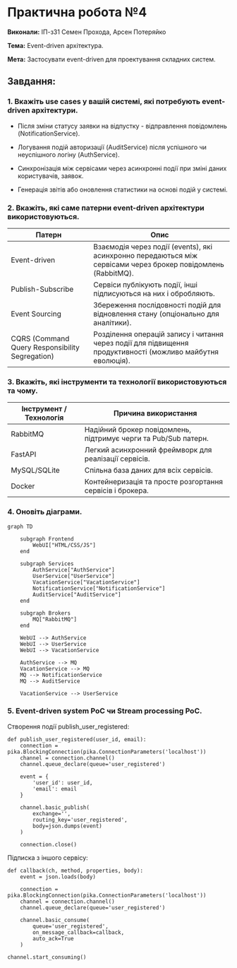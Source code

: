 # Практична робота №4

**Виконали:** ІП-з31 Семен Прохода, Арсен Потеряйко

**Тема:** Event-driven архітектура.

**Мета:** Застосувати event-driven для проектування складних систем.

## Завдання:

### 1. Вкажіть use cases у вашій системі, які потребують event-driven архітектури.

- Після зміни статусу заявки на відпустку - відправлення повідомлень (NotificationService).

- Логування подій авторизації (AuditService) після успішного чи неуспішного логіну (AuthService).

- Синхронізація між сервісами через асинхронні події при зміні даних користувачів, заявок.

- Генерація звітів або оновлення статистики на основі подій у системі.

### 2. Вкажіть, які саме патерни event-driven архітектури використовуються.

| Патерн                                          | Опис                                                                                                          |
| ----------------------------------------------- | ------------------------------------------------------------------------------------------------------------- |
| Event-driven                                    | Взаємодія через події (events), які асинхронно передаються між сервісами через брокер повідомлень (RabbitMQ). |
| Publish-Subscribe                               | Сервіси публікують події, інші підписуються на них і обробляють.                                              |
| Event Sourcing                                  | Збереження послідовності подій для відновлення стану (опціонально для аналітики).                             |
| CQRS (Command Query Responsibility Segregation) | Розділення операцій запису і читання через події для підвищення продуктивності (можливо майбутня еволюція).   |

### 3. Вкажіть, які інструменти та технології використовуються та чому.

| Інструмент / Технологія | Причина використання                                            |
| ----------------------- | --------------------------------------------------------------- |
| RabbitMQ                | Надійний брокер повідомлень, підтримує черги та Pub/Sub патерн. |
| FastAPI                 | Легкий асинхронний фреймворк для реалізації сервісів.           |
| MySQL/SQLite            | Спільна база даних для всіх сервісів.                           |
| Docker                  | Контейнеризація та просте розгортання сервісів і брокера.       |

### 4. Оновіть діаграми.

```mermaid
graph TD

    subgraph Frontend
        WebUI["HTML/CSS/JS"]
    end

    subgraph Services
        AuthService["AuthService"]
        UserService["UserService"]
        VacationService["VacationService"]
        NotificationService["NotificationService"]
        AuditService["AuditService"]
    end

    subgraph Brokers
        MQ["RabbitMQ"]
    end

    WebUI --> AuthService
    WebUI --> UserService
    WebUI --> VacationService

    AuthService --> MQ
    VacationService --> MQ
    MQ --> NotificationService
    MQ --> AuditService

    VacationService --> UserService
```

### 5. Event-driven system PoC чи Stream processing PoC.
Створення події publish_user_registered:

    def publish_user_registered(user_id, email):
        connection = pika.BlockingConnection(pika.ConnectionParameters('localhost'))
        channel = connection.channel()
        channel.queue_declare(queue='user_registered')

        event = {
            'user_id': user_id,
            'email': email
        }

        channel.basic_publish(
            exchange='',
            routing_key='user_registered',
            body=json.dumps(event)
        )

        connection.close()

Підписка з іншого сервісу:

    def callback(ch, method, properties, body):
        event = json.loads(body)

        connection = pika.BlockingConnection(pika.ConnectionParameters('localhost'))
        channel = connection.channel()
        channel.queue_declare(queue='user_registered')

        channel.basic_consume(
            queue='user_registered',
            on_message_callback=callback,
            auto_ack=True
        )
    
    channel.start_consuming()